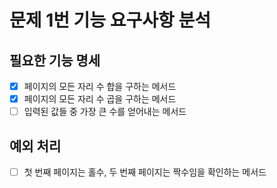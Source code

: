 # 문제 1번 기능 요구사항 분석

## 필요한 기능 명세
- [x] 페이지의 모든 자리 수 합을 구하는 메서드
- [x] 페이지의 모든 자리 수 곱을 구하는 메서드
- [ ] 입력된 값들 중 가장 큰 수를 얻어내는 메서드
 
## 예외 처리
- [ ] 첫 번째 페이지는  홀수, 두 번째 페이지는 짝수임을 확인하는 메서드